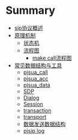 # Summary

- [sip协议概述](./SIP.md)
- [原理机制]()
    - [状态机](./State.md)
    - [流程图]()
        - [make call流程图](./make_call.md)
- [常见数据结构与工具]()
    - [pjsua_call](./pjsua_call.md)
    - [pjsua_acc](./pjsua_acc.md)
    - [pjsua_data](./pjsua_data.md)
    - [SDP](./SDP.md)
    - [Dialog](./Dialog.md)
    - [Session](./Session.md)
    - [transaction](./transaction.md)
    - [transport](./transport.md)
    - [数据发送数据结构](./sendData.md)
    - [pjsip log](./PJSIP_log.md)
